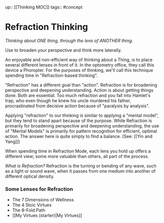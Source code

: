 up:: [[Thinking MOC]]
tags:: #concept 

# Refraction Thinking
*Thinking about ONE thing, through the lens of ANOTHER thing.*

Use to broaden your perspective and think more laterally.

An enjoyable and non-efficient way of thinking about a Thing, is to place several different lenses in front of it. In the optometry office, they call this device a Phoropter. For the purposes of thinking, we'll call this technique spending time in "Refraction-based thinking".

"Refraction" has a different goal than "action". Refraction is for broadening perspective and deepening understanding. Action is about getting things done. Both are essential. Too much refraction and you fall into Hamlet's trap, who even though he knew his uncle murdered his father, procrastinated from decisive action because of "paralysis by analysis".

Applying "refraction" to our thinking is similar to applying a "mental model", but they tend to stand apart because of the purpose. While Refraction is primarily for broadening perspective and deepening understanding, the use of "Mental Models" is primarily for pattern recognition for efficient, optimal action. The answer here is quite simply to find a balance. (See: [[Yin and Yang]])

When spending time in Refraction Mode, each lens you hold up offers a different view; some more valuable than others, all part of the process.

*What is Refraction?* Refraction is the turning or bending of any wave, such as a light or sound wave, when it passes from one medium into another of different optical density.

### Some Lenses for Refraction
- The 7 Dimensions of Wellness
- The 4 Stoic Virtues
- The 8-Fold Path
- [[My Virtues (starter)|My Virtues]]